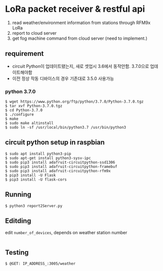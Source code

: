# LoRa packet receiver & restful api
1. read weather/environment information from stations through RFM9x LoRa
2. report to cloud server
3. get fog machine command from cloud server (need to implement.)

## requirement 
- circuit Python이 업데이트됐는지, 새로 셋업시 3.6에서 동작안함. 3.7.0으로 업데이트해야함
- 이전 정상 작동 디바이스의 경우 기존대로 3.5.0 사용가능

### python 3.7.0
```
$ wget https://www.python.org/ftp/python/3.7.0/Python-3.7.0.tgz
$ tar xvf Python-3.7.0.tgz
$ cd Python-3.7.0
$ ./configure
$ make
$ sudo make altinstall
$ sudo ln -sf /usr/local/bin/python3.7 /usr/bin/python3
```

## circuit python setup in raspbian
```
$ sudo apt install python3-pip
$ sudo apt-get install python3-sysv-ipc
$ sudo pip3 install adafruit-circuitpython-ssd1306
$ sudo pip3 install adafruit-circuitpython-framebuf
$ sudo pip3 install adafruit-circuitpython-rfm9x
$ pip3 install -U Flask
$ pip3 install -U flask-cors
```

## Running
```
$ python3 report2Server.py
```

## Editding 
edit `number_of_devices`, depends on weather station number
```
```
## Testing 
```
$ @GET: IP_ADDRESS_:3005/weather
```
